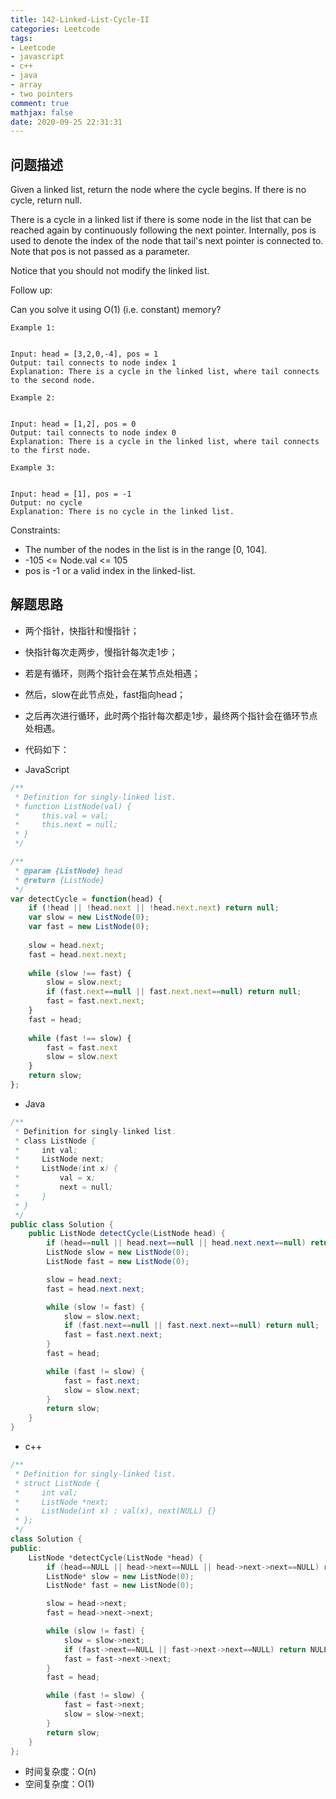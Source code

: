 ```yaml
---
title: 142-Linked-List-Cycle-II
categories: Leetcode
tags:
- Leetcode
- javascript
- c++
- java
- array
- two pointers
comment: true
mathjax: false
date: 2020-09-25 22:31:31
---
```


## 问题描述

Given a linked list, return the node where the cycle begins. If there is no cycle, return null.

There is a cycle in a linked list if there is some node in the list that can be reached again by continuously following the next pointer. Internally, pos is used to denote the index of the node that tail's next pointer is connected to. Note that pos is not passed as a parameter.

Notice that you should not modify the linked list.

Follow up:

Can you solve it using O(1) (i.e. constant) memory?

 
```
Example 1:


Input: head = [3,2,0,-4], pos = 1
Output: tail connects to node index 1
Explanation: There is a cycle in the linked list, where tail connects to the second node.
```
<!--more-->
```
Example 2:


Input: head = [1,2], pos = 0
Output: tail connects to node index 0
Explanation: There is a cycle in the linked list, where tail connects to the first node.
```
```
Example 3:


Input: head = [1], pos = -1
Output: no cycle
Explanation: There is no cycle in the linked list.
```

Constraints:

- The number of the nodes in the list is in the range [0, 104].
- -105 <= Node.val <= 105
- pos is -1 or a valid index in the linked-list.


## 解题思路

- 两个指针，快指针和慢指针；
- 快指针每次走两步，慢指针每次走1步；
- 若是有循环，则两个指针会在某节点处相遇；
- 然后，slow在此节点处，fast指向head；
- 之后再次进行循环，此时两个指针每次都走1步，最终两个指针会在循环节点处相遇。


- 代码如下：

- JavaScript

```JavaScript
/**
 * Definition for singly-linked list.
 * function ListNode(val) {
 *     this.val = val;
 *     this.next = null;
 * }
 */

/**
 * @param {ListNode} head
 * @return {ListNode}
 */
var detectCycle = function(head) {
    if (!head || !head.next || !head.next.next) return null;
    var slow = new ListNode(0);
    var fast = new ListNode(0);
    
    slow = head.next;
    fast = head.next.next;
    
    while (slow !== fast) {
        slow = slow.next;
        if (fast.next==null || fast.next.next==null) return null;
        fast = fast.next.next;
    }
    fast = head;
    
    while (fast !== slow) {
        fast = fast.next
        slow = slow.next
    }
    return slow;
};

```

- Java
  
```java
/**
 * Definition for singly-linked list.
 * class ListNode {
 *     int val;
 *     ListNode next;
 *     ListNode(int x) {
 *         val = x;
 *         next = null;
 *     }
 * }
 */
public class Solution {
    public ListNode detectCycle(ListNode head) {
        if (head==null || head.next==null || head.next.next==null) return null;
        ListNode slow = new ListNode(0);
        ListNode fast = new ListNode(0);

        slow = head.next;
        fast = head.next.next;

        while (slow != fast) {
            slow = slow.next;
            if (fast.next==null || fast.next.next==null) return null;
            fast = fast.next.next;
        }
        fast = head;

        while (fast != slow) {
            fast = fast.next;
            slow = slow.next;
        }
        return slow;
    }
}
```

- c++

```cpp
/**
 * Definition for singly-linked list.
 * struct ListNode {
 *     int val;
 *     ListNode *next;
 *     ListNode(int x) : val(x), next(NULL) {}
 * };
 */
class Solution {
public:
    ListNode *detectCycle(ListNode *head) {
        if (head==NULL || head->next==NULL || head->next->next==NULL) return NULL;
        ListNode* slow = new ListNode(0);
        ListNode* fast = new ListNode(0);

        slow = head->next;
        fast = head->next->next;

        while (slow != fast) {
            slow = slow->next;
            if (fast->next==NULL || fast->next->next==NULL) return NULL;
            fast = fast->next->next;
        }
        fast = head;

        while (fast != slow) {
            fast = fast->next;
            slow = slow->next;
        }
        return slow;
    }
};
```


- 时间复杂度：O(n)
- 空间复杂度：O(1)

